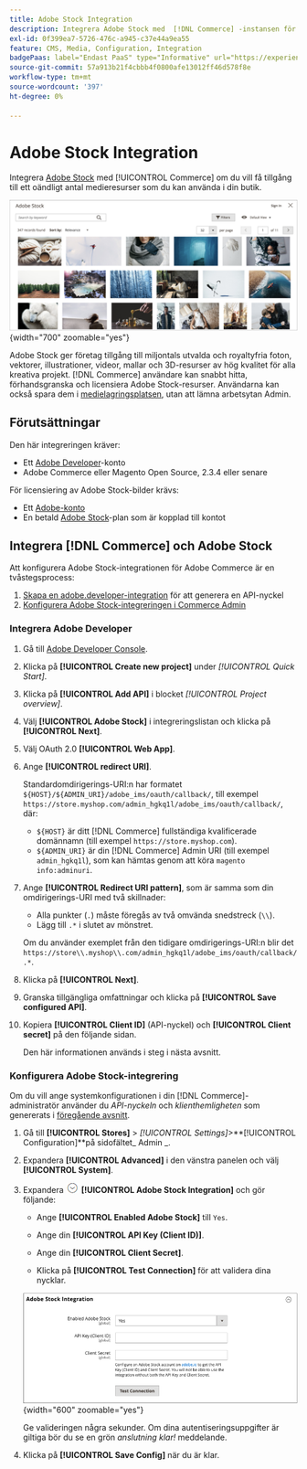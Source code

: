 ```yaml
---
title: Adobe Stock Integration
description: Integrera Adobe Stock med  [!DNL Commerce] -instansen för att få tillgång till ett oändligt antal mediefiler som kan användas i din butik.
exl-id: 0f399ea7-5726-476c-a945-c37e44a9ea55
feature: CMS, Media, Configuration, Integration
badgePaas: label="Endast PaaS" type="Informative" url="https://experienceleague.adobe.com/en/docs/commerce/user-guides/product-solutions" tooltip="Gäller endast Adobe Commerce i molnprojekt (Adobe-hanterad PaaS-infrastruktur) och lokala projekt."
source-git-commit: 57a913b21f4cbbb4f0800afe13012ff46d578f8e
workflow-type: tm+mt
source-wordcount: '397'
ht-degree: 0%

---
```


# Adobe Stock Integration

Integrera [Adobe Stock][adobe-stock] med [!UICONTROL Commerce] om du vill få tillgång till ett oändligt antal medieresurser som du kan använda i din butik.

![Adobe Stock sökresultat](./assets/adobe-stock-search-grid.png){width="700" zoomable="yes"}

Adobe Stock ger företag tillgång till miljontals utvalda och royaltyfria foton, vektorer, illustrationer, videor, mallar och 3D-resurser av hög kvalitet för alla kreativa projekt. [!DNL Commerce] användare kan snabbt hitta, förhandsgranska och licensiera Adobe Stock-resurser. Användarna kan också spara dem i [medielagringsplatsen](./media-storage.md), utan att lämna arbetsytan Admin.

## Förutsättningar

Den här integreringen kräver:

- Ett [Adobe Developer][dev-console]-konto
- Adobe Commerce eller Magento Open Source, 2.3.4 eller senare

För licensiering av Adobe Stock-bilder krävs:

- Ett [Adobe-konto][adobe-signin]
- En betald [Adobe Stock][adobe-stock]-plan som är kopplad till kontot

## Integrera [!DNL Commerce] och Adobe Stock

Att konfigurera Adobe Stock-integrationen för Adobe Commerce är en tvåstegsprocess:

1. [Skapa en adobe.developer-integration](#create-an-adobe-developer-integration) för att generera en API-nyckel
1. [Konfigurera Adobe Stock-integreringen i Commerce Admin](#configure-the-adobe-stock-integration)

### Integrera Adobe Developer

1. Gå till [Adobe Developer Console][dev-console].

1. Klicka på **[!UICONTROL Create new project]** under _[!UICONTROL Quick Start]_.

1. Klicka på **[!UICONTROL Add API]** i blocket _[!UICONTROL Project overview]_.

1. Välj **[!UICONTROL Adobe Stock]** i integreringslistan och klicka på **[!UICONTROL Next]**.

1. Välj OAuth 2.0 **[!UICONTROL Web App]**.

1. Ange **[!UICONTROL redirect URI]**.

   Standardomdirigerings-URI:n har formatet `${HOST}/${ADMIN_URI}/adobe_ims/oauth/callback/`, till exempel `https://store.myshop.com/admin_hgkq1l/adobe_ims/oauth/callback/`, där:

   - `${HOST}` är ditt [!DNL Commerce] fullständiga kvalificerade domännamn (till exempel `https://store.myshop.com`).
   - `${ADMIN_URI}` är din [!DNL Commerce] Admin URI (till exempel `admin_hgkq1l`), som kan hämtas genom att köra `magento info:adminuri`.

1. Ange **[!UICONTROL Redirect URI pattern]**, som är samma som din omdirigerings-URI med två skillnader:

   - Alla punkter (`.`) måste föregås av två omvända snedstreck (`\\`).
   - Lägg till `.*` i slutet av mönstret.

   Om du använder exemplet från den tidigare omdirigerings-URI:n blir det `https://store\\.myshop\\.com/admin_hgkq1l/adobe_ims/oauth/callback/.*`.

1. Klicka på **[!UICONTROL Next]**.

1. Granska tillgängliga omfattningar och klicka på **[!UICONTROL Save configured API]**.

1. Kopiera **[!UICONTROL Client ID]** (API-nyckel) och **[!UICONTROL Client secret]** på den följande sidan.

   Den här informationen används i steg i nästa avsnitt.

### Konfigurera Adobe Stock-integrering

Om du vill ange systemkonfigurationen i din [!DNL Commerce]-administratör använder du _API-nyckeln_ och _klienthemligheten_ som genererats i [föregående avsnitt][create-integration].

1. Gå till **[!UICONTROL Stores]** > _[!UICONTROL Settings]_>**[!UICONTROL Configuration]**på sidofältet_ Admin _.

1. Expandera **[!UICONTROL Advanced]** i den vänstra panelen och välj **[!UICONTROL System]**.

1. Expandera ![Expansionsväljaren](../assets/icon-display-expand.png) **[!UICONTROL Adobe Stock Integration]** och gör följande:

   - Ange **[!UICONTROL Enabled Adobe Stock]** till `Yes`.

   - Ange din **[!UICONTROL API Key (Client ID)]**.

   - Ange din **[!UICONTROL Client Secret]**.

   - Klicka på **[!UICONTROL Test Connection]** för att validera dina nycklar.

   ![Avancerad konfiguration - Adobe Stock-integrering](./assets/system-adobe-stock-integration.png){width="600" zoomable="yes"}

   Ge valideringen några sekunder. Om dina autentiseringsuppgifter är giltiga bör du se en grön _anslutning klar!_ meddelande.

1. Klicka på **[!UICONTROL Save Config]** när du är klar.

[adobe-stock]: https://stock.adobe.com
[adobe-signin]: https://helpx.adobe.com/manage-account/using/access-adobe-id-account.html
[dev-console]: https://developer.adobe.com/console/home
[create-integration]: #create-an-adobeio-integration
